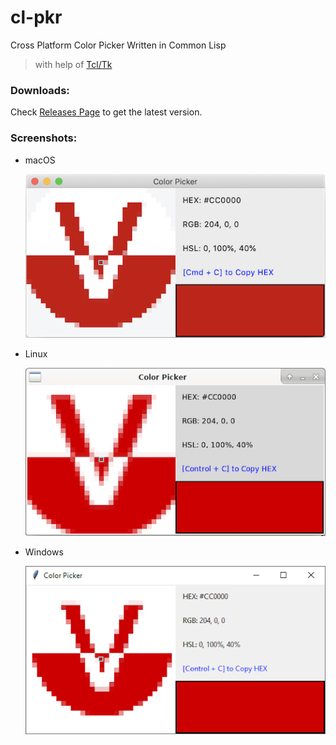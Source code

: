 # cl-pkr
Cross Platform Color Picker Written in Common Lisp

> with help of [Tcl/Tk](https://www.tcl.tk/)

### Downloads:

Check [Releases Page](https://github.com/VitoVan/cl-pkr/releases) to get the latest version.

### Screenshots:

- macOS

  ![Screenshot on macOS](darwin.png)

- Linux

  ![Screenshot on Linux](linux.png)

- Windows

  ![Screenshot on Windows](win32.png)

